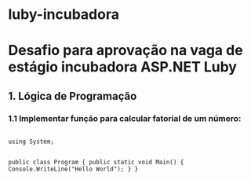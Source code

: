 # luby-incubadora
<h1>Desafio para aprovação na vaga de estágio incubadora ASP.NET Luby</h1>

<h2>1. Lógica de Programação</h2>

<h3>1.1 Implementar função para calcular fatorial de um número:</h3>
<code>
using System;
					
public class Program
{
	public static void Main()
	{
		Console.WriteLine("Hello World");
	}
}</code>
